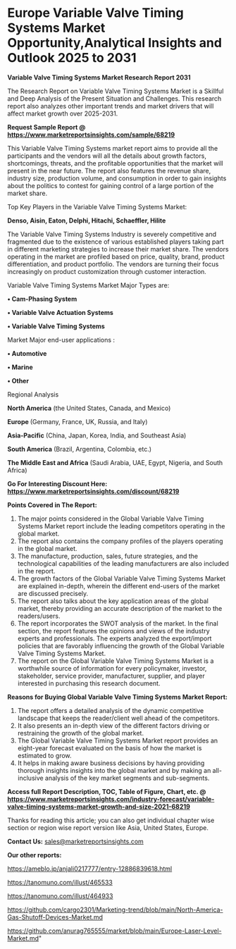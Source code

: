 # Europe Variable Valve Timing Systems Market Opportunity,Analytical Insights and Outlook 2025 to 2031

<strong>Variable Valve Timing Systems Market Research Report 2031</strong>

The Research Report on Variable Valve Timing Systems Market is a Skillful and Deep Analysis of the Present Situation and Challenges. This research report also analyzes other important trends and market drivers that will affect market growth over 2025-2031.

<strong>Request Sample Report @ <a href=https://www.marketreportsinsights.com/sample/68219>https://www.marketreportsinsights.com/sample/68219</a></strong>

This Variable Valve Timing Systems market report aims to provide all the participants and the vendors will all the details about growth factors, shortcomings, threats, and the profitable opportunities that the market will present in the near future. The report also features the revenue share, industry size, production volume, and consumption in order to gain insights about the politics to contest for gaining control of a large portion of the market share.

Top Key Players in the Variable Valve Timing Systems Market:

<strong>Denso, Aisin, Eaton, Delphi, Hitachi, Schaeffler, Hilite</strong>

The Variable Valve Timing Systems Industry is severely competitive and fragmented due to the existence of various established players taking part in different marketing strategies to increase their market share. The vendors operating in the market are profiled based on price, quality, brand, product differentiation, and product portfolio. The vendors are turning their focus increasingly on product customization through customer interaction.

Variable Valve Timing Systems Market Major Types are:

<strong>• Cam-Phasing System

• Variable Valve Actuation Systems

• Variable Valve Timing Systems</strong>

Market Major end-user applications :

<strong>• Automotive

• Marine

• Other</strong>

Regional Analysis

</u><strong><b>North America</b></strong> (the United States, Canada, and Mexico)

<strong><b>Europe </b></strong>(Germany, France, UK, Russia, and Italy)

<strong><b>Asia-Pacific</b></strong> (China, Japan, Korea, India, and Southeast Asia)

<strong><b>South America</b></strong> (Brazil, Argentina, Colombia, etc.)

<strong><b>The Middle East and Africa</b></strong> (Saudi Arabia, UAE, Egypt, Nigeria, and South Africa)

<strong>Go For Interesting Discount Here: <a href=https://www.marketreportsinsights.com/discount/68219>https://www.marketreportsinsights.com/discount/68219</a></strong>

<strong>Points Covered in The Report:</strong>
<ol>
  <li>The major points considered in the Global Variable Valve Timing Systems Market report include the leading competitors operating in the global market.</li>
  <li>The report also contains the company profiles of the players operating in the global market.</li>
  <li>The manufacture, production, sales, future strategies, and the technological capabilities of the leading manufacturers are also included in the report.</li>
  <li>The growth factors of the Global Variable Valve Timing Systems Market are explained in-depth, wherein the different end-users of the market are discussed precisely.</li>
  <li>The report also talks about the key application areas of the global market, thereby providing an accurate description of the market to the readers/users.</li>
  <li>The report incorporates the SWOT analysis of the market. In the final section, the report features the opinions and views of the industry experts and professionals. The experts analyzed the export/import policies that are favorably influencing the growth of the Global Variable Valve Timing Systems Market.</li>
  <li>The report on the Global Variable Valve Timing Systems Market is a worthwhile source of information for every policymaker, investor, stakeholder, service provider, manufacturer, supplier, and player interested in purchasing this research document.</li>
</ol>
<strong>Reasons for Buying Global Variable Valve Timing Systems Market Report:</strong>

<ol>
  <li>The report offers a detailed analysis of the dynamic competitive landscape that keeps the reader/client well ahead of the competitors.</li>
  <li>It also presents an in-depth view of the different factors driving or restraining the growth of the global market.</li>
  <li>The Global Variable Valve Timing Systems Market report provides an eight-year forecast evaluated on the basis of how the market is estimated to grow.</li>
  <li>It helps in making aware business decisions by having providing thorough insights insights into the global market and by making an all-inclusive analysis of the key market segments and sub-segments.</li>
</ol>
<strong>Access full Report Description, TOC, Table of Figure, Chart, etc. @ <a href=https://www.marketreportsinsights.com/industry-forecast/variable-valve-timing-systems-market-growth-and-size-2021-68219>https://www.marketreportsinsights.com/industry-forecast/variable-valve-timing-systems-market-growth-and-size-2021-68219</a></strong>


Thanks for reading this article; you can also get individual chapter wise section or region wise report version like Asia, United States, Europe.

<strong>Contact Us:</strong>
sales@marketreportsinsights.com

<strong>Our other reports:</strong>

<a href=https://ameblo.jp/anjali0217777/entry-12886839618.html>https://ameblo.jp/anjali0217777/entry-12886839618.html</a>

<a href=https://tanomuno.com/illust/465533>https://tanomuno.com/illust/465533</a>

<a href=https://tanomuno.com/illust/464933>https://tanomuno.com/illust/464933</a>

<a href=https://github.com/cargo2301/Marketing-trend/blob/main/North-America-Gas-Shutoff-Devices-Market.md>https://github.com/cargo2301/Marketing-trend/blob/main/North-America-Gas-Shutoff-Devices-Market.md</a>

<a href=https://github.com/anurag765555/market/blob/main/Europe-Laser-Level-Market.md>https://github.com/anurag765555/market/blob/main/Europe-Laser-Level-Market.md</a>"
